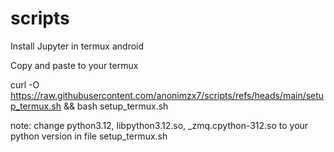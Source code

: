 # scripts

Install Jupyter in termux android

Copy and paste to your termux

curl -O https://raw.githubusercontent.com/anonimzx7/scripts/refs/heads/main/setup_termux.sh && bash setup_termux.sh

note: change python3.12, libpython3.12.so, _zmq.cpython-312.so to your python version in file setup_termux.sh

